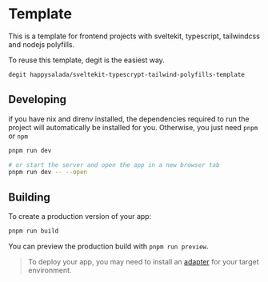 # Template

This is a template for frontend projects with sveltekit, typescript, tailwindcss and nodejs polyfills.

To reuse this template, degit is the easiest way.
```bash
degit happysalada/sveltekit-typescrypt-tailwind-polyfills-template
```

## Developing

if you have nix and direnv installed, the dependencies required to run the project will automatically be installed for you. Otherwise, you just need `pnpm` or `npm`

```bash
pnpm run dev

# or start the server and open the app in a new browser tab
pnpm run dev -- --open
```

## Building

To create a production version of your app:

```bash
pnpm run build
```

You can preview the production build with `pnpm run preview`.

> To deploy your app, you may need to install an [adapter](https://kit.svelte.dev/docs/adapters) for your target environment.

